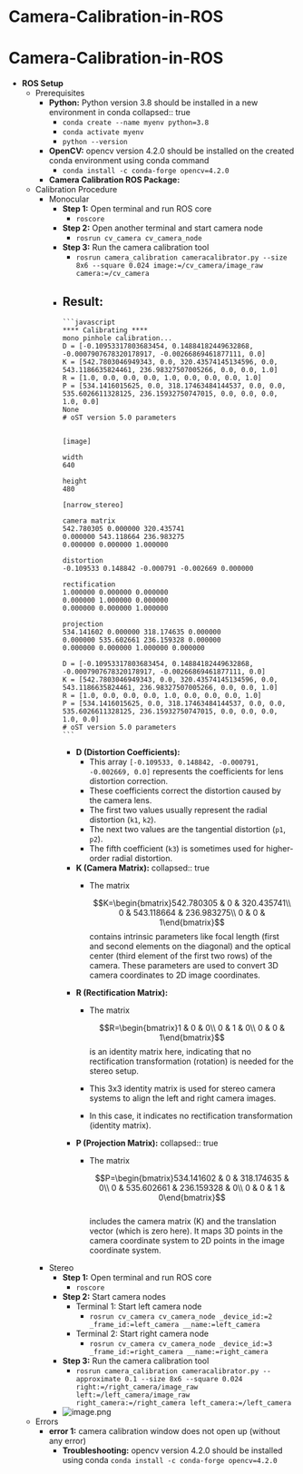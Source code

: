 # Camera-Calibration-in-ROS
# Camera-Calibration-in-ROS
- **ROS Setup**
	- Prerequisites
		- **Python:** Python version 3.8 should be installed in a new environment in conda
		  collapsed:: true
			- `conda create --name myenv python=3.8`
			- `conda activate myenv`
			- `python --version`
		- **OpenCV:** opencv version 4.2.0 should be installed on the created conda environment using conda command
			- `conda install -c conda-forge opencv=4.2.0`
		- **Camera Calibration ROS Package:**
	- Calibration Procedure
		- Monocular
			- **Step 1:** Open terminal and run ROS core
				- `roscore`
			- **Step 2:** Open another terminal and start camera node
				- `rosrun cv_camera cv_camera_node`
			- **Step 3:** Run the camera calibration tool
				- `rosrun camera_calibration cameracalibrator.py --size 8x6 --square 0.024 image:=/cv_camera/image_raw camera:=/cv_camera`
			- **Result:**
				-
				  ```javascript
				  **** Calibrating ****
				  mono pinhole calibration...
				  D = [-0.10953317803683454, 0.14884182449632868, -0.0007907678320178917, -0.00266869461877111, 0.0]
				  K = [542.7803046949343, 0.0, 320.43574145134596, 0.0, 543.1186635824461, 236.98327507005266, 0.0, 0.0, 1.0]
				  R = [1.0, 0.0, 0.0, 0.0, 1.0, 0.0, 0.0, 0.0, 1.0]
				  P = [534.1416015625, 0.0, 318.17463484144537, 0.0, 0.0, 535.6026611328125, 236.15932750747015, 0.0, 0.0, 0.0, 1.0, 0.0]
				  None
				  # oST version 5.0 parameters
				  
				  
				  [image]
				  
				  width
				  640
				  
				  height
				  480
				  
				  [narrow_stereo]
				  
				  camera matrix
				  542.780305 0.000000 320.435741
				  0.000000 543.118664 236.983275
				  0.000000 0.000000 1.000000
				  
				  distortion
				  -0.109533 0.148842 -0.000791 -0.002669 0.000000
				  
				  rectification
				  1.000000 0.000000 0.000000
				  0.000000 1.000000 0.000000
				  0.000000 0.000000 1.000000
				  
				  projection
				  534.141602 0.000000 318.174635 0.000000
				  0.000000 535.602661 236.159328 0.000000
				  0.000000 0.000000 1.000000 0.000000
				  
				  D = [-0.10953317803683454, 0.14884182449632868, -0.0007907678320178917, -0.00266869461877111, 0.0]
				  K = [542.7803046949343, 0.0, 320.43574145134596, 0.0, 543.1186635824461, 236.98327507005266, 0.0, 0.0, 1.0]
				  R = [1.0, 0.0, 0.0, 0.0, 1.0, 0.0, 0.0, 0.0, 1.0]
				  P = [534.1416015625, 0.0, 318.17463484144537, 0.0, 0.0, 535.6026611328125, 236.15932750747015, 0.0, 0.0, 0.0, 1.0, 0.0]
				  # oST version 5.0 parameters
				  ```
				- **D (Distortion Coefficients):**
					- This array `[-0.109533, 0.148842, -0.000791, -0.002669, 0.0]` represents the coefficients for lens distortion correction.
					- These coefficients correct the distortion caused by the camera lens.
					- The first two values usually represent the radial distortion (`k1`, `k2`).
					- The next two values are the tangential distortion (`p1`, `p2`).
					- The fifth coefficient (`k3`) is sometimes used for higher-order radial distortion.
				- **K (Camera Matrix):**
				  collapsed:: true
					- The matrix
					    
						$$K=\begin{bmatrix}542.780305 & 0 & 320.435741\\ 0 & 543.118664 & 236.983275\\ 0 & 0 & 1\end{bmatrix}$$
					  contains intrinsic parameters like focal length (first and second elements on the diagonal) and the optical center (third element of the first two rows) of the camera. These parameters are used to convert 3D camera coordinates to 2D image coordinates.
				- **R (Rectification Matrix):**
					- The matrix
					    
						$$R=\begin{bmatrix}1 & 0 & 0\\ 0 & 1 & 0\\ 0 & 0 & 1\end{bmatrix}$$
					  is an identity matrix here, indicating that no rectification transformation (rotation) is needed for the stereo setup.  
					- This 3x3 identity matrix is used for stereo camera systems to align the left and right camera images.
					- In this case, it indicates no rectification transformation (identity matrix).
				- **P (Projection Matrix):**
				  collapsed:: true
					- The matrix
					    
						$$P=\begin{bmatrix}534.141602 & 0 & 318.174635 & 0\\ 0 & 535.602661 & 236.159328 & 0\\ 0 & 0 & 1 & 0\end{bmatrix}$$ 					    
					  includes the camera matrix (K) and the translation vector (which is zero here). It maps 3D points in the camera coordinate system to 2D points in the image coordinate system.  
		- Stereo
			- **Step 1:** Open terminal and run ROS core
				- `roscore`
			- **Step 2:** Start camera nodes
				- Terminal 1: Start left camera node
					- `rosrun cv_camera cv_camera_node _device_id:=2 _frame_id:=left_camera __name:=left_camera`
				- Terminal 2: Start right camera node
					- `rosrun cv_camera cv_camera_node _device_id:=3 _frame_id:=right_camera __name:=right_camera`
			- **Step 3:** Run the camera calibration tool
				- `rosrun camera_calibration cameracalibrator.py --approximate 0.1 --size 8x6 --square 0.024 right:=/right_camera/image_raw left:=/left_camera/image_raw right_camera:=/right_camera left_camera:=/left_camera`
			- ![image.png](../assets/image_1716122106086_0.png)
	- Errors
		- **error 1:** camera calibration window does not open up (without any error)
			- **Troubleshooting:** opencv version 4.2.0 should be installed using conda
			  `conda install -c conda-forge opencv=4.2.0`

